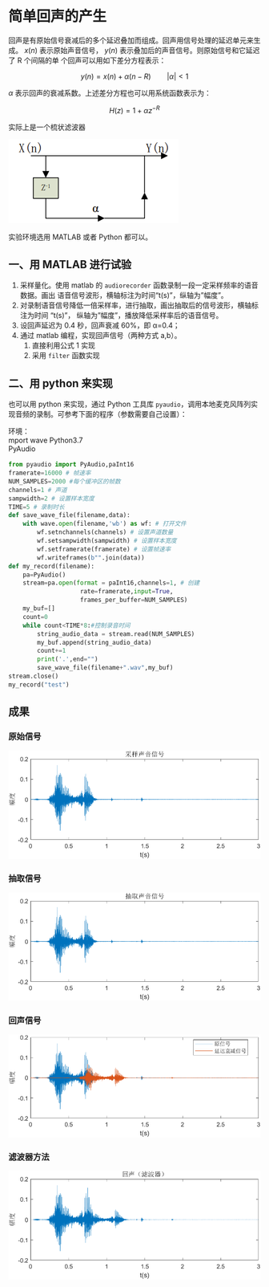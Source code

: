 # 简单回声的产生
回声是有原始信号衰减后的多个延迟叠加而组成。回声用信号处理的延迟单元来生成。 $x(n)$ 表示原始声音信号， $y(n)$ 表示叠加后的声音信号。则原始信号和它延迟了 R 个间隔的单
个回声可以用如下差分方程表示：

$$y(n) = x(n) + \alpha (n − R) \qquad |\alpha|<1 \tag{1}$$

$\alpha$ 表示回声的衰减系数。上述差分方程也可以用系统函数表示为：

$$H(z) = 1 + \alpha z^{−R} \tag{2}$$

实际上是一个梳状滤波器

![梳状滤波器](imgs/model.png)

实验环境选用 MATLAB 或者 Python 都可以。  
## 一、用 MATLAB 进行试验
1. 采样量化。使用 matlab 的 `audiorecorder` 函数录制一段一定采样频率的语音数据。画出
语音信号波形，横轴标注为时间“t(s)”，纵轴为”幅度”。
2. 对录制语音信号降低一倍采样率，进行抽取，画出抽取后的信号波形，横轴标注为时间
“t(s)”， 纵轴为”幅度”，播放降低采样率后的语音信号。
3. 设回声延迟为 0.4 秒，回声衰减 60%，即 α=0.4；
4. 通过 matlab 编程，实现回声信号（两种方式 a,b）。
    1. 直接利用公式 1 实现
    2. 采用 `filter` 函数实现

## 二、用 python 来实现
也可以用 python 来实现，通过 Python 工具库 `pyaudio`，调用本地麦克风阵列实现音频的录制。可参考下面的程序（参数需要自己设置）：

环境：  
mport wave Python3.7  
PyAudio

```python
from pyaudio import PyAudio,paInt16
framerate=16000 # 帧速率
NUM_SAMPLES=2000 #每个缓冲区的帧数
channels=1 # 声道
sampwidth=2 # 设置样本宽度
TIME=5 # 录制时长
def save_wave_file(filename,data): 
    with wave.open(filename,'wb') as wf: # 打开文件
        wf.setnchannels(channels) # 设置声道数量
        wf.setsampwidth(sampwidth) # 设置样本宽度
        wf.setframerate(framerate) # 设置帧速率
        wf.writeframes(b"".join(data)) 
def my_record(filename):
    pa=PyAudio() 
    stream=pa.open(format = paInt16,channels=1, # 创建
                    rate=framerate,input=True,
                    frames_per_buffer=NUM_SAMPLES)
    my_buf=[]
    count=0
    while count<TIME*8:#控制录音时间
        string_audio_data = stream.read(NUM_SAMPLES)
        my_buf.append(string_audio_data)
        count+=1
        print('.',end="")
        save_wave_file(filename+".wav",my_buf)
stream.close()
my_record("test")
```

## 成果
### 原始信号
![](imgs/original.png)
### 抽取信号
![](imgs/downsampled.png)
### 回声信号
![](imgs/echo.png)
### 滤波器方法
![](imgs/filter.png)
